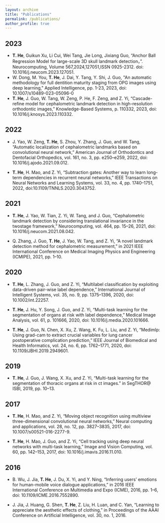 ```yaml
---
layout: archive
title: "Publications"
permalink: /publications/
author_profile: true
---
```

## 2023
- **T. He**, Guikun Xu, Li Cui, Wei Tang, Jie Long, Jixiang Guo, “Anchor Ball Regression Model for large-scale 3D skull landmark detection，”. Neurocomputing, Volume 567,2024,127051,ISSN 0925-2312. doi: 10.1016/j.neucom.2023.127051.
- W. Dong, M. You, **T. He**, J. Dai, Y. Tang, Y. Shi, J. Guo, "An automatic methodology for full dentition maturity staging from OPG images using deep learning," Applied Intelligence, pp. 1-23, 2023, doi: 10.1007/s10489-023-05096-0
- **T. He**, J. Guo, W. Tang, W. Zeng, P. He, F. Zeng, and Z. Yi, “Cascade-refine model for cephalometric landmark detection in high-resolution orthodontic images,” Knowledge-Based Systems, p. 110332, 2023, doi: 10.1016/j.knosys.2023.110332.

## 2022
- J. Yao, W. Zeng, **T. He**, S. Zhou, Y. Zhang, J. Guo, and W. Tang, “Automatic localization of cephalometric landmarks based on convolutional neural network,” American Journal of Orthodontics and Dentofacial Orthopedics, vol. 161, no. 3, pp. e250–e259, 2022, doi: 10.1016/j.ajodo.2021.09.012.

- **T. He**, H. Mao, and Z. Yi, “Subtraction gates: Another way to learn long-term dependencies in recurrent neural networks,” IEEE Transactions on Neural Networks and Learning Systems, vol. 33, no. 4, pp. 1740–1751, 2022, doi:10.1109/TNNLS.2020.3043752.

## 2021
- **T. He**, J. Yao, W. Tian, Z. Yi, W. Tang, and J. Guo, “Cephalometric landmark detection by considering translational invariance in the twostage framework,” Neurocomputing, vol. 464, pp. 15–26, 2021, doi: 10.1016/j.neucom.2021.08.042.

- Q. Zhang, J. Guo, **T. He**, J. Yao, W. Tang, and Z. Yi, “A novel landmark detection method for cephalometric measurement,” in 2021 IEEE International Conference on Medical Imaging Physics and Engineering (ICMIPE), 2021, pp. 1–10.

## 2020
- **T. He**, L. Zhang, J. Guo, and Z. Yi, “Multilabel classification by exploiting data-driven pair-wise label dependence,” International Journal of Intelligent Systems, vol. 35, no. 9, pp. 1375–1396, 2020, doi: 10.1002/int.22257.

- **T. He**, J. Hu, Y. Song, J. Guo, and Z. Yi, “Multi-task learning for the segmentation of organs at risk with label dependence,” Medical Image Analysis, vol. 61, p. 101666, 2020, doi: 10.1016/j.media.2020.101666.

- **T. He**, J. Guo, N. Chen, X. Xu, Z. Wang, K. Fu, L. Liu, and Z. Yi, “Medimlp: Using grad-cam to extract crucial variables for lung cancer postoperative complication prediction,” IEEE Journal of Biomedical and Health Informatics, vol. 24, no. 6, pp. 1762–1771, 2020, doi: 10.1109/JBHI.2019.2949601.

## 2019
- **T. He**, J. Guo, J. Wang, X. Xu, and Z. Yi, “Multi-task learning for the segmentation of thoracic organs at risk in ct images.” in SegTHOR@ ISBI, 2019, pp. 10–13.

## 2017
- **T. He**, H. Mao, and Z. Yi, “Moving object recognition using multiview three-dimensional convolutional neural networks,” Neural computing and applications, vol. 28, no. 12, pp. 3827–3835, 2017, doi: 10.1007/s00521-016-2277-9.

- **T. He**, H. Mao, J. Guo, and Z. Yi, “Cell tracking using deep neural networks with multi-task learning,” Image and Vision Computing, vol. 60, pp. 142–153, 2017, doi: 10.1016/j.imavis.2016.11.010.

## 2016
- B. Wu, J. Jia, **T. He**, J. Du, X. Yi, and Y. Ning, “Inferring users’ emotions for human-mobile voice dialogue applications,” in 2016 IEEE International Conference on Multimedia and Expo (ICME), 2016, pp. 1–6, doi: 10.1109/ICME.2016.7552890.

- J. Jia, J. Huang, G. Shen, **T. He**, Z. Liu, H. Luan, and C. Yan, “Learning to appreciate the aesthetic effects of clothing,” in Proceedings of the AAAI Conference on Artificial Intelligence, vol. 30, no. 1, 2016.
